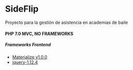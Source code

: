 <h1>SideFlip</h1>
<p>Proyecto para la gestión de asistencia en academias de baile</p>
<h4>PHP 7.0 MVC, NO FRAMEWORKS</h4>
<h5>Frameworks Frontend</h5>
<ul>
  <li><a href="https://materializecss.com">Materialize v1.0.0</a></li>
  <li><a href="https://materializecss.com">jquery-1.12.4</a></li>
</ul>

